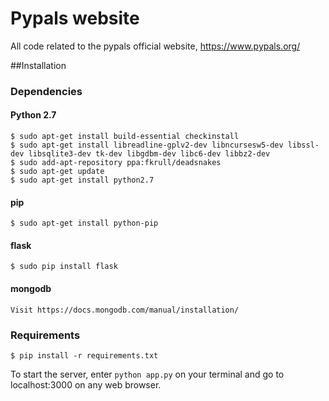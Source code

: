 # Pypals website
All code related to the pypals official website, https://www.pypals.org/


##Installation

### **Dependencies**

#### Python 2.7
    $ sudo apt-get install build-essential checkinstall
    $ sudo apt-get install libreadline-gplv2-dev libncursesw5-dev libssl-dev libsqlite3-dev tk-dev libgdbm-dev libc6-dev libbz2-dev
    $ sudo add-apt-repository ppa:fkrull/deadsnakes
    $ sudo apt-get update
    $ sudo apt-get install python2.7

#### pip
    $ sudo apt-get install python-pip

#### flask
    $ sudo pip install flask

#### mongodb
    Visit https://docs.mongodb.com/manual/installation/

### **Requirements**

    $ pip install -r requirements.txt

To start the server, enter `python app.py` on your terminal and go to localhost:3000 on any web browser.

